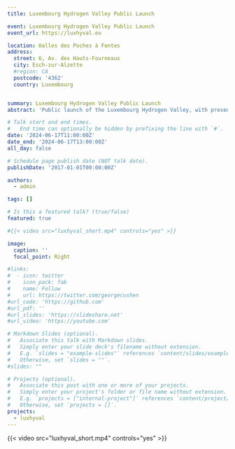 ```yaml
---
title: Luxembourg Hydrogen Valley Public Launch

event: Luxembourg Hydrogen Valley Public Launch
event_url: https://luxhyval.eu

location: Halles des Poches à Fontes
address:
  street: 6, Av. des Hauts-Fourneaux
  city: Esch-zur-Alzette
  #region: CA
  postcode: '4362'
  country: Luxembourg


summary: Luxembourg Hydrogen Valley Public Launch
abstract: 'Public launch of the Luxembourg Hydrogen Valley, with presentations from Minister Delles and Minister Obertin, as well as several consortium partners including the project coordinator, Prof. Bradley Ladewig.'

# Talk start and end times.
#   End time can optionally be hidden by prefixing the line with `#`.
date: '2024-06-17T11:00:00Z'
date_end: '2024-06-17T13:00:00Z'
all_day: false

# Schedule page publish date (NOT talk date).
publishDate: '2017-01-01T00:00:00Z'

authors:
  - admin

tags: []

# Is this a featured talk? (true/false)
featured: true

#{{< video src="luxhyval_short.mp4" controls="yes" >}}

image:
  caption: ''
  focal_point: Right

#links:
#  - icon: twitter
#    icon_pack: fab
#    name: Follow
#    url: https://twitter.com/georgecushen
#url_code: 'https://github.com'
#url_pdf: ''
#url_slides: 'https://slideshare.net'
#url_video: 'https://youtube.com'

# Markdown Slides (optional).
#   Associate this talk with Markdown slides.
#   Simply enter your slide deck's filename without extension.
#   E.g. `slides = "example-slides"` references `content/slides/example-slides.md`.
#   Otherwise, set `slides = ""`.
#slides: ""

# Projects (optional).
#   Associate this post with one or more of your projects.
#   Simply enter your project's folder or file name without extension.
#   E.g. `projects = ["internal-project"]` references `content/project/deep-learning/index.md`.
#   Otherwise, set `projects = []`.
projects:
  - luxhyval
---
```




{{< video src="luxhyval_short.mp4" controls="yes" >}}


